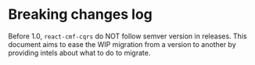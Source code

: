 # Breaking changes log

Before 1.0, `react-cmf-cqrs` do NOT follow semver version in releases.
This document aims to ease the WIP migration from a version to another by providing intels about what to do to migrate.

